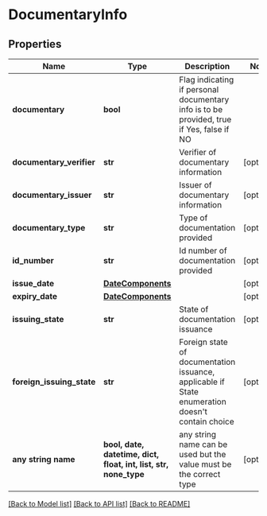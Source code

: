 # DocumentaryInfo


## Properties
Name | Type | Description | Notes
------------ | ------------- | ------------- | -------------
**documentary** | **bool** | Flag indicating if personal documentary info is to be provided, true if Yes, false if NO | 
**documentary_verifier** | **str** | Verifier of documentary information | [optional] 
**documentary_issuer** | **str** | Issuer of documentary information | [optional] 
**documentary_type** | **str** | Type of documentation provided | [optional] 
**id_number** | **str** | Id number of documentation provided | [optional] 
**issue_date** | [**DateComponents**](DateComponents.md) |  | [optional] 
**expiry_date** | [**DateComponents**](DateComponents.md) |  | [optional] 
**issuing_state** | **str** | State of documentation issuance | [optional] 
**foreign_issuing_state** | **str** | Foreign state of documentation issuance, applicable if State enumeration doesn&#39;t contain choice | [optional] 
**any string name** | **bool, date, datetime, dict, float, int, list, str, none_type** | any string name can be used but the value must be the correct type | [optional]

[[Back to Model list]](../README.md#documentation-for-models) [[Back to API list]](../README.md#documentation-for-api-endpoints) [[Back to README]](../README.md)


